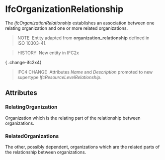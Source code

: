 # IfcOrganizationRelationship

The _IfcOrganizationRelationship_ establishes an association between one relating organization and one or more related organizations.

> NOTE&nbsp; Entity adapted from **organization_relationship** defined in ISO&nbsp;10303-41.

> HISTORY&nbsp; New entity in IFC2x

{ .change-ifc2x4}
> IFC4 CHANGE&nbsp; Attributes _Name_ and _Description_ promoted to new supertype _IfcResourceLevelRelationship_.

## Attributes

### RelatingOrganization
Organization which is the relating part of the relationship between organizations.

### RelatedOrganizations
The other, possibly dependent, organizations which are the related parts of the relationship between organizations.
